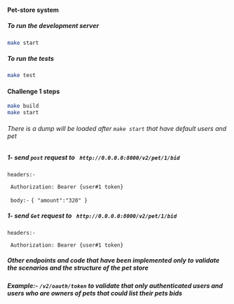 #### Pet-store system



##### To run the development server
```bash
make start
```

##### To run the tests

```bash
make test
```

#### Challenge 1 steps
```bash
make build
make start
```
###### There is a dump will be loaded after ``make start`` that have default users and pet
##### 1- send `post` request to ``` http://0.0.0.0:8000/v2/pet/1/bid```
`` headers:- ``

`` Authorization: Bearer {user#1 token}``

`` body:-``
``{
    "amount":"320"
  }
``


##### 1- send `Get` request to ``` http://0.0.0.0:8000/v2/pet/1/bid```
`` headers:- ``

`` Authorization: Bearer {user#1 token}``


##### Other endpoints and code that have been implemented only to validate the scenarios and the structure of the pet store
##### Example:- `/v2/oauth/token` to validate that only authenticated users and users who are owners of pets that could list their pets bids